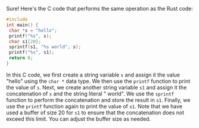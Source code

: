 Sure! Here's the C code that performs the same operation as the Rust code:
```c
#include 
int main() {
 char *s = "hello";
 printf("%s", s);
 char s1[20];
 sprintf(s1, "%s world", s);
 printf("%s", s1);
 return 0;
}
```
In this C code, we first create a string variable `s` and assign it the value "hello" using the `char *` data type. We then use the `printf` function to print the value of `s`.
Next, we create another string variable `s1` and assign it the concatenation of `s` and the string literal " world". We use the `sprintf` function to perform the concatenation and store the result in `s1`. Finally, we use the `printf` function again to print the value of `s1`.
Note that we have used a buffer of size 20 for `s1` to ensure that the concatenation does not exceed this limit. You can adjust the buffer size as needed.

